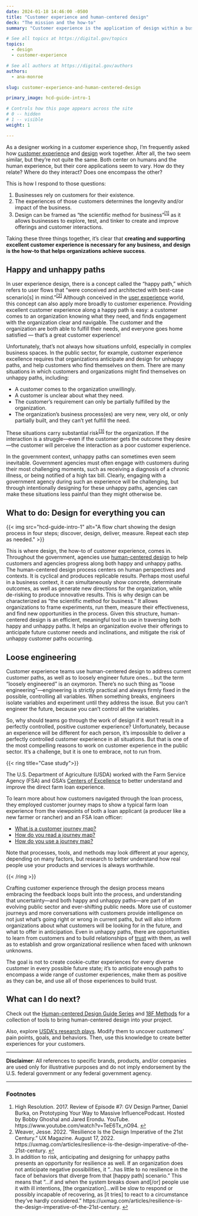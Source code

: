 ```yaml
---
date: 2024-01-18 14:46:00 -0500
title: "Customer experience and human-centered design"
deck: "The mission and the how-to"
summary: "Customer experience is the application of design within a business context to craft the human experience."

# See all topics at https://digital.gov/topics
topics:
  - design
  - customer-experience

# See all authors at https://digital.gov/authors
authors:
  - ana-monroe

slug: customer-experience-and-human-centered-design

primary_image: hcd-guide-intro-1

# Controls how this page appears across the site
# 0 -- hidden
# 1 -- visible
weight: 1

---
```


As a designer working in a customer experience shop, I’m frequently asked how [customer experience](https://digital.gov/topics/customer-experience) and [design](https://digital.gov/topics/design) work together. After all, the two seem similar, but they’re not quite the same. Both center on humans and the human experience, but their core applications seem to vary. How do they relate? Where do they interact? Does one encompass the other?

This is how I respond to those questions:

1. Businesses rely on customers for their existence.
2. The experiences of those customers determines the longevity and/or impact of the business.
3. Design can be framed as “the scientific method for business”<sup><a aria-describedby="footnote-label" href="#fn1" id="footnotes-ref1">[1]</a></sup> as it allows businesses to explore, test, and tinker to create and improve offerings and customer interactions.

Taking these three things together, it’s clear that **creating and supporting excellent customer experience is necessary for any business, and design is the how-to that helps organizations achieve success**.

## Happy and unhappy paths

In user experience design, there is a concept called the “happy path,” which refers to user flows that “were conceived and architected with best-case scenario\[s] in mind.”<sup><a aria-describedby="footnote-label" href="#fn2" id="footnotes-ref2">[2]</a></sup> Although conceived in the [user experience](https://digital.gov/topics/user-experience/) world, this concept can also apply more broadly to customer experience. Providing excellent customer experience along a happy path is easy: a customer comes to an organization knowing what they need, and finds engagement with the organization clear and navigable. The customer and the organization are both able to fulfill their needs, and everyone goes home satisfied — that’s a great customer experience!

Unfortunately, that’s not always how situations unfold, especially in complex business spaces. In the public sector, for example, customer experience excellence requires that organizations anticipate and design for unhappy paths, and help customers who find themselves on them. There are many situations in which customers and organizations might find themselves on unhappy paths, including:

* A customer comes to the organization unwillingly.
* A customer is unclear about what they need.
* The customer’s requirement can only be partially fulfilled by the organization.
* The organization’s business process(es) are very new, very old, or only partially built, and they can’t yet fulfill the need.

These situations carry substantial risk<sup><a aria-describedby="footnote-label" href="#fn3" id="footnotes-ref3">[3]</a></sup> for the organization. If the interaction is a struggle—even if the customer gets the outcome they desire—the customer will perceive the interaction as a poor customer experience.

In the government context, unhappy paths can sometimes even seem inevitable. Government agencies must often engage with customers during their most challenging moments, such as receiving a diagnosis of a chronic illness, or being notified of a high tax bill. Clearly, engaging with a government agency during such an experience will be challenging, but through intentionally designing for these unhappy paths, agencies can make these situations less painful than they might otherwise be.

## What to do: Design for everything you can

{{< img src="hcd-guide-intro-1" alt="A flow chart showing the design process in four steps; discover, design, deliver, measure. Repeat each step as needed." >}}

This is where design, the how-to of customer experience, comes in. Throughout the government, agencies use [human-centered design](https://digital.gov/guides/hcd/) to help customers and agencies progress along both happy and unhappy paths. The human-centered design process centers on human perspectives and contexts. It is cyclical and produces replicable results. Perhaps most useful in a business context, it can simultaneously show concrete, determinate outcomes, as well as generate new directions for the organization, while de-risking to produce innovative results. This is why design can be characterized as “the scientific method for business.” It allows organizations to frame experiments, run them, measure their effectiveness, and find new opportunities in the process. Given this structure, human-centered design is an efficient, meaningful tool to use in traversing both happy and unhappy paths. It helps an organization evolve their offerings to anticipate future customer needs and inclinations, and mitigate the risk of unhappy customer paths occurring.

## Loose engineering

Customer experience teams use human-centered design to address current customer paths, as well as to loosely engineer future ones... but the term “loosely engineered” is an oxymoron. There’s no such thing as “loose engineering”—engineering is strictly practical and always firmly fixed in the possible, controlling all variables. When something breaks, engineers isolate variables and experiment until they address the issue. But you can’t engineer the future, because you can’t control all the variables.

So, why should teams go through the work of design if it won’t result in a perfectly controlled, positive customer experience? Unfortunately, because an experience will be different for each person, it’s impossible to deliver a perfectly controlled customer experience in all situations. But that is one of the most compelling reasons to work on customer experience in the public sector. It’s a challenge, but it is one to embrace, not to run from.

{{< ring title="Case study">}}

The U.S. Department of Agriculture (USDA) worked with the Farm Service Agency (FSA) and GSA’s [Centers of Excellence](https://coe.gsa.gov/) to better understand and improve the direct farm loan experience.

To learn more about how customers navigated through the loan process, they employed customer journey maps to show a typical farm loan experience from the viewpoints of both a loan applicant (a producer like a new farmer or rancher) and an FSA loan officer:

* [What is a customer journey map?](https://coe.gsa.gov/2019/04/17/cx-update-9.html)
* [How do you read a journey map?](https://coe.gsa.gov/2019/04/24/cx-update-10.html)
* [How do you use a journey map?](https://coe.gsa.gov/2019/05/01/cx-update-11.html)

Note that processes, tools, and methods may look different at your agency, depending on many factors, but research to better understand how real people use your products and services is always worthwhile.

{{< /ring >}}

Crafting customer experience through the design process means embracing the feedback loops built into the process, and understanding that uncertainty—and both happy and unhappy paths—are part of an evolving public sector and ever-shifting public needs. More use of customer journeys and more conversations with customers provide intelligence on not just what’s going right or wrong in current paths, but will also inform organizations about what customers will be looking for in the future, and what to offer in anticipation. Even in unhappy paths, there are opportunities to learn from customers and to build relationships of [trust](https://digital.gov/topics/trust/) with them, as well as to establish and grow organizational resilience when faced with unknown unknowns.

The goal is not to create cookie-cutter experiences for every diverse customer in every possible future state; it’s to anticipate enough paths to encompass a wide range of customer experiences, make them as positive as they can be, and use all of those experiences to build trust.

## What can I do next?

Check out the [Human-centered Design Guide Series](https://digital.gov/guides/hcd/) and [18F Methods](https://methods.18f.gov/) for a collection of tools to bring human-centered design into your project.

Also, explore [USDA's research plays](https://www.usda.gov/digital-strategy/research). Modify them to uncover customers’ pain points, goals, and behaviors. Then, use this knowledge to create better experiences for your customers.

---

**Disclaimer**: All references to specific brands, products, and/or companies are used only for illustrative purposes and do not imply endorsement by the U.S. federal government or any federal government agency.

---

<div class="dg-footnote">
<h3 id="footnote-label">Footnotes</h3>

<ol>
<li id="fn1">High Resolution. 2017. Review of Episode #7: GV Design Partner, Daniel Burka, on Prototyping Your Way to Massive InfluencePodcast. Hosted by Bobby Ghoshal and Jared Erondu. YouTube. https://www.youtube.com/watch?v=TeE6Tx_nO94. <a href="#footnotes-ref1" aria-label="Back to content">↩</a></li>

<li id="fn2">Weaver, Jesse. 2022. “Resilience Is the Design Imperative of the 21st Century.” UX Magazine. August 17, 2022. https://uxmag.com/articles/resilience-is-the-design-imperative-of-the-21st-century. <a href="#footnotes-ref2" aria-label="Back to content">↩</a></li>

<li id="fn3">In addition to risk, anticipating and designing for unhappy paths presents an opportunity for resilience as well. If an organization does not anticipate negative possibilities, it “...has little to no resilience in the face of behaviors that diverge from that &#91;happy path] scenario.” This means that “...if and when the system breaks down and&#91;/or] people use it with ill intentions, &#91;the organization]...will be slow to respond or possibly incapable of recovering, as &#91;it tries] to react to a circumstance they’ve hardly considered.” https://uxmag.com/articles/resilience-is-the-design-imperative-of-the-21st-century. <a href="#footnotes-ref3" aria-label="Back to content">↩</a></li>
</ol>
</div>
